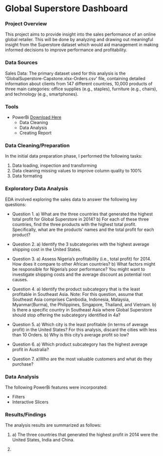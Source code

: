 # Global Superstore Dashboard

### Project Overview

This project aims to provide insight into the sales performance of an online global retailer. This will be done by analyzing and drawing out meaningful insight from the Superstore dataset which would aid management in making informed decisions to improve performance and profitability.

### Data Sources

Sales Data: The primary dataset used for this analysis is the 'GlobalSuperstore-Capstone.xlsx-Orders.csv' file, containing detailed information about clients from 147 different countries, 10,000 products of three main categories: office supplies (e.g., staples), furniture (e.g., chairs), and technology (e.g., smartphones).

### Tools

- PowerBi [Download Here](https://microsoft.com)
  - Data Cleaning
  - Data Analysis
  - Creating Report

### Data Cleaning/Preparation

In the initial data preparation phase, I performed the following tasks:

1. Data loading, inspection and transforming
2. Data cleaning missing values to improve column quality to 100%
3. Data formating

### Exploratory Data Analysis

EDA involved exploring the sales data to answer the following key questions:

- Question 1.
  a) What are the three countries that generated the highest total profit for Global Superstore in 2014?
  b) For each of these three countries, find the three products with the highest total profit. Specifically, what are the products’ names and the total profit for each product?

- Question 2.
  a) Identify the 3 subcategories with the highest average shipping cost in the United States.

- Question 3.
  a) Assess Nigeria’s profitability (i.e., total profit) for 2014. How does it compare to other African countries?
  b) What factors might be responsible for Nigeria’s poor performance? You might want to investigate shipping costs and the average discount as potential root causes.

- Question 4.
  a) Identify the product subcategory that is the least profitable in Southeast Asia.
  Note: For this question, assume that Southeast Asia comprises Cambodia, Indonesia, Malaysia, Myanmar(Burma), the Philippines, Singapore, Thailand, and Vietnam.
  b) Is there a specific country in Southeast Asia where Global Superstore should stop offering the subcategory identified in 4a?

- Question 5.
  a) Which city is the least profitable (in terms of average profit) in the United States? For this analysis, discard the cities with less than 10 Orders.
  b) Why is this city’s average profit so low?

- Question 6.
  a) Which product subcategory has the highest average profit in Australia?
- Question 7.
  a)Who are the most valuable customers and what do they purchase?

### Data Analysis

The following PowerBi features were incorporated:

- Filters
- Interactive Slicers

### Results/Findings

The analysis results are summarized as follows:

1. a) The three countries that generated the highest profit in 2014 were the United States, India and China.

2.
